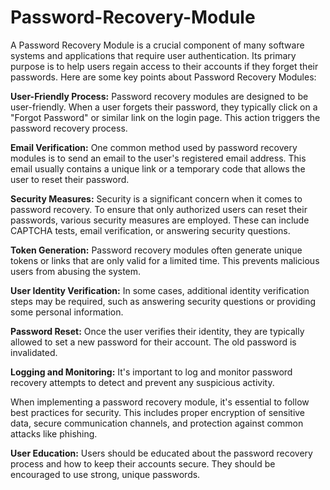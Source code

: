 # Password-Recovery-Module

A Password Recovery Module is a crucial component of many software systems and applications that require user authentication. Its primary purpose is to help users regain access to their accounts if they forget their passwords. Here are some key points about Password Recovery Modules:

**User-Friendly Process:** Password recovery modules are designed to be user-friendly. When a user forgets their password, they typically click on a "Forgot Password" or similar link on the login page. This action triggers the password recovery process.

**Email Verification:** One common method used by password recovery modules is to send an email to the user's registered email address. This email usually contains a unique link or a temporary code that allows the user to reset their password.

**Security Measures:** Security is a significant concern when it comes to password recovery. To ensure that only authorized users can reset their passwords, various security measures are employed. These can include CAPTCHA tests, email verification, or answering security questions.

**Token Generation:** Password recovery modules often generate unique tokens or links that are only valid for a limited time. This prevents malicious users from abusing the system.

**User Identity Verification:** In some cases, additional identity verification steps may be required, such as answering security questions or providing some personal information.

**Password Reset:** Once the user verifies their identity, they are typically allowed to set a new password for their account. The old password is invalidated.

**Logging and Monitoring:** It's important to log and monitor password recovery attempts to detect and prevent any suspicious activity.


When implementing a password recovery module, it's essential to follow best practices for security. This includes proper encryption of sensitive data, secure communication channels, and protection against common attacks like phishing.

**User Education:** Users should be educated about the password recovery process and how to keep their accounts secure. They should be encouraged to use strong, unique passwords.
